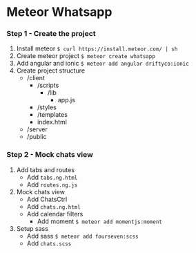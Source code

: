  Meteor Whatsapp
==============

### Step 1 - Create the project

1. Install meteor `$ curl https://install.meteor.com/ | sh`
2. Create meteor project `$ meteor create whatsapp`
3. Add angular and ionic `$ meteor add angular driftyco:ionic`
4. Create project structure
    * /client
        - /scripts
            + /lib
                + app.js
        - /styles
        - /templates
        - index.html
    * /server
    * /public 

### Step 2 - Mock chats view

1. Add tabs and routes
    * Add `tabs.ng.html`
    * Add `routes.ng.js`
2. Mock chats view
    * Add ChatsCtrl
    * Add `chats.ng.html`
    * Add calendar filters
        - Add moment `$ meteor add momentjs:moment`
3. Setup sass
    * Add sass `$ meteor add fourseven:scss`
    * Add `chats.scss`
